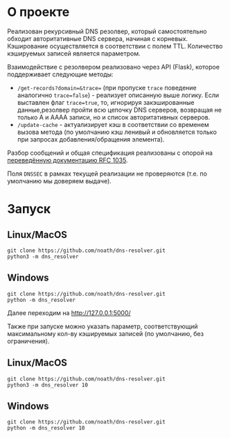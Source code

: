 # О проекте
Реализован рекурсивный DNS резолвер, который самостоятельно обходит авторитативные DNS сервера, начиная с корневых. Кэширование осуществляется в соответствии с полем TTL. Количество кэшируемых записей является параметром.

Взаимодействие с резолвером реализовано через API (Flask), которое поддерживает следующие методы:

- `/get-records?domain=&trace=` (при пропуске `trace` поведение аналогично `trace=false`) - реализует описанную выше логику. Если выставлен флаг `trace=true`, то, игнорируя закэшированные данные,резолвер пройти всю цепочку DNS серверов, возвращая не только A и АААА записи, но и список авторитативных серверов.
- `/update-cache` - актуализирует кэш в соответствии со временем вызова метода (по умолчанию кэш ленивый и обновляется только при запросах добавления/обращения элемента).

Разбор сообщений и общая спецификация реализованы с опорой на [переведённую документацию RFC 1035](https://efim360.ru/rfc-1035-domennye-imena-realizatsiya-i-spetsifikatsiya/#4-1-3-Resource-record-format). 

Поля `DNSSEC` в рамках текущей реализации не проверяются (т.е. по умолчанию мы доверяем выдаче).

# Запуск
## Linux/MacOS
```
git clone https://github.com/noath/dns-resolver.git
python3 -m dns_resolver
```
## Windows
```
git clone https://github.com/noath/dns-resolver.git
python -m dns_resolver
```

Далее переходим на http://127.0.0.1:5000/

Также при запуске можно указать параметр, соответствующий максимальному кол-ву кэшируемых записей (по умолчанию, без ограничения).
## Linux/MacOS
```
git clone https://github.com/noath/dns-resolver.git
python3 -m dns_resolver 10
```
## Windows
```
git clone https://github.com/noath/dns-resolver.git
python -m dns_resolver 10
```
